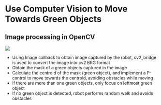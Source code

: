 # Use Computer Vision to Move Towards Green Objects

## Image processing in OpenCV

![](/gif/follower.gif)

- Using Image callback to obtain image captured by the robot, cv2_bridge is used to convert the image into cv2 BRG format
- Obtain the mask of a green objects captured in the image
- Calculate the centroid of the mask (green object), and implement a P-control to move towards the centroid, avoiding obstacles while moving
- If there are more than one green objects, only focus on leftmost green object
- If no green object is detected, robot performs random walk and avoids obstacles